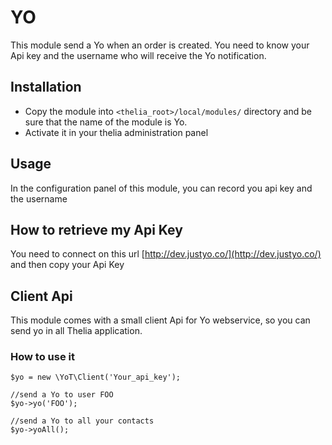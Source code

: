 # YO

This module send a Yo when an order is created. You need to know your Api key and the username who will receive the Yo notification.

## Installation

* Copy the module into ```<thelia_root>/local/modules/``` directory and be sure that the name of the module is Yo.
* Activate it in your thelia administration panel


## Usage

In the configuration panel of this module, you can record you api key and the username

## How to retrieve my Api Key

You need to connect on this url [http://dev.justyo.co/](http://dev.justyo.co/) and then copy your Api Key

## Client Api

This module comes with a small client Api for Yo webservice, so you can send yo in all Thelia application.

### How to use it

```
$yo = new \YoT\Client('Your_api_key');

//send a Yo to user FOO
$yo->yo('FOO');

//send a Yo to all your contacts
$yo->yoAll();
```